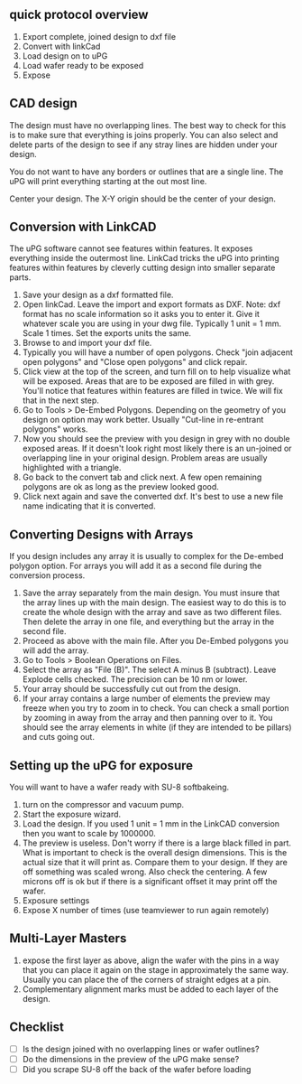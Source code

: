quick protocol overview
----

1. Export complete, joined design to dxf file
2. Convert with linkCad
3. Load design on to uPG
3. Load wafer ready to be exposed
4. Expose

CAD design
---
The design must have no overlapping lines. The best way to check for this is to make sure that everything is joins properly. You can also select and delete parts of the design to see if any stray lines are hidden under your design.

You do not want to have any borders or outlines that are a single line. The uPG will print everything starting at the out most line.

Center your design. The X-Y origin should be the center of your design.

Conversion with LinkCAD
----
The uPG software cannot see features within features. It exposes everything inside the outermost line. LinkCad tricks the uPG into printing features within features by cleverly cutting design into smaller separate parts. 

1. Save your design as a dxf formatted file.  
2. Open linkCad. Leave the import and export formats as DXF. Note: dxf format has no scale information so it asks you to enter it. Give it whatever scale you are using in your dwg file. Typically 1 unit = 1 mm. Scale 1 times. Set the exports units the same.
3. Browse to and import your dxf file.
4. Typically you will have a number of open polygons. Check "join adjacent open polygons" and "Close open polygons" and click repair.
5. Click view at the top of the screen, and turn fill on to help visualize what will be exposed. Areas that are to be exposed are filled in with grey. You'll notice that features within features are filled in twice. We will fix that in the next step.
6. Go to Tools > De-Embed Polygons. Depending on the geometry of you design on option may work better. Usually "Cut-line in re-entrant polygons" works.
7. Now you should see the preview with you design in grey with no double exposed areas. If it doesn't look right most likely there is an un-joined or overlapping line in your original design. Problem areas are usually highlighted with a triangle.
8. Go back to the convert tab and click next. A few open remaining polygons are ok as long as the preview looked good.
9. Click next again and save the converted dxf. It's best to use a new file name indicating that it is converted.


Converting Designs with Arrays
---

If you design includes any array it is usually to complex for the De-embed polygon option. For arrays you will add it as a second file during the conversion process.

1. Save the array separately from the main design. You must insure that the array lines up with the main design. The easiest way to do this is to create the whole design with the array and save as two different files. Then delete the array in one file, and everything but the array in the second file.
2. Proceed as above with the main file. After you De-Embed polygons you will add the array.
3. Go to Tools > Boolean Operations on Files.
4. Select the array as "File (B)". The select A minus B (subtract). Leave Explode cells checked. The precision can be 10 nm or lower.
5. Your array should be successfully cut out from the design. 
6. If your array contains a large number of elements the preview may freeze when you try to zoom in to check. You can check a small portion by zooming in away from the array and then panning over to it. You should see the array elements in white (if they are intended to be pillars) and cuts going out.

Setting up the uPG for exposure
----
You will want to have a wafer ready with SU-8 softbakeing.

1. turn on the compressor and vacuum pump.
2. Start the exposure wizard.
3. Load the design. If you used 1 unit = 1 mm in the LinkCAD conversion then you want to scale by 1000000.
4. The preview is useless. Don't worry if there is a large black filled in part. What is important to check is the overall design dimensions. This is the actual size that it will print as. Compare them to your design. If they are off something was scaled wrong. Also check the centering. A few microns off is ok but if there is a significant offset it may print off the wafer.
5. Exposure settings
6. Expose X number of times (use teamviewer to run again remotely)

Multi-Layer Masters
-----
1. expose the first layer as above, align the wafer with the pins in a way that you can place it again on the stage in approximately the same way. Usually you can place the of the corners of straight edges at a pin.
2. Complementary alignment marks must be added to each layer of the design. 



Checklist
----
- [ ] Is the design joined with no overlapping lines or wafer outlines?
- [ ] Do the dimensions in the preview of the uPG make sense?
- [ ] Did you scrape SU-8 off the back of the wafer before loading